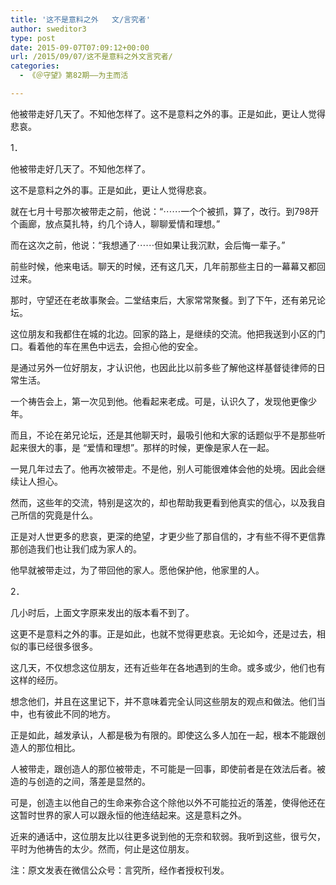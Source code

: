 ```yaml
---
title: '这不是意料之外   文/言究者'
author: sweditor3
type: post
date: 2015-09-07T07:09:12+00:00
url: /2015/09/07/这不是意料之外文言究者/
categories:
  - 《＠守望》第82期——为主而活

---
```

他被带走好几天了。不知他怎样了。这不是意料之外的事。正是如此，更让人觉得悲哀。 

<!--more-->

1． 

他被带走好几天了。不知他怎样了。 

这不是意料之外的事。正是如此，更让人觉得悲哀。 

就在七月十号那次被带走之前，他说：&ldquo;⋯⋯一个个被抓，算了，改行。到798开个画廊，放点莫扎特，约几个诗人，聊聊爱情和理想。&rdquo; 

而在这次之前，他说：&ldquo;我想通了⋯⋯但如果让我沉默，会后悔一辈子。&rdquo; 

前些时候，他来电话。聊天的时候，还有这几天，几年前那些主日的一幕幕又都回过来。 

那时，守望还在老故事聚会。二堂结束后，大家常常聚餐。到了下午，还有弟兄论坛。 

这位朋友和我都住在城的北边。回家的路上，是继续的交流。他把我送到小区的门口。看着他的车在黑色中远去，会担心他的安全。 

是通过另外一位好朋友，才认识他，也因此比以前多些了解他这样基督徒律师的日常生活。 

一个祷告会上，第一次见到他。他看起来老成。可是，认识久了，发现他更像少年。 

而且，不论在弟兄论坛，还是其他聊天时，最吸引他和大家的话题似乎不是那些听起来很大的事，是 &ldquo;爱情和理想&rdquo;。那样的时候，更像是家人在一起。 

一晃几年过去了。他再次被带走。不是他，别人可能很难体会他的处境。因此会继续让人担心。 

然而，这些年的交流，特别是这次的，却也帮助我更看到他真实的信心，以及我自己所信的究竟是什么。 

正是对人世更多的悲哀，更深的绝望，才更少些了那自信的，才有些不得不更信靠那创造我们也让我们成为家人的。 

他早就被带走过，为了带回他的家人。愿他保护他，他家里的人。 

2． 

几小时后，上面文字原来发出的版本看不到了。 

这更不是意料之外的事。正是如此，也就不觉得更悲哀。无论如今，还是过去，相似的事已经很多很多。 

这几天，不仅想念这位朋友，还有近些年在各地遇到的生命。或多或少，他们也有这样的经历。 

想念他们，并且在这里记下，并不意味着完全认同这些朋友的观点和做法。他们当中，也有彼此不同的地方。 

正是如此，越发承认，人都是极为有限的。即使这么多人加在一起，根本不能跟创造人的那位相比。 

人被带走，跟创造人的那位被带走，不可能是一回事，即使前者是在效法后者。被造的与创造的之间，落差是显然的。 

可是，创造主以他自己的生命来弥合这个除他以外不可能拉近的落差，使得他还在这暂时世界的家人可以跟永恒的他连结起来。这是意料之外。 

近来的通话中，这位朋友比以往更多说到他的无奈和软弱。我听到这些，很亏欠，平时为他祷告的太少。然而，何止是这位朋友。 

注：原文发表在微信公众号：言究所，经作者授权刊发。